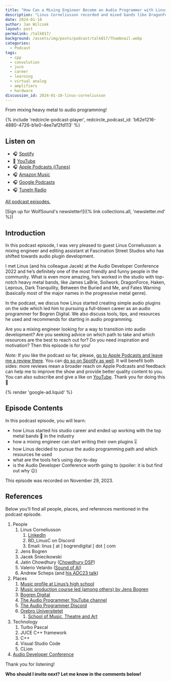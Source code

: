 ```yaml
---
title: "How Can a Mixing Engineer Become an Audio Programmer with Linus Corneliusson | WolfTalk #017"
description: "Linus Corneliusson recorded and mixed bands like DragonForce or Haken. Learn how he started creating his own successful commercial plugins"
date: 2024-01-18
author: Jan Wilczek
layout: post
permalink: /talk017/
background: /assets/img/posts/podcast/talk017/Thumbnail.webp
categories:
  - Podcast
tags:
  - cpp
  - convolution
  - juce
  - career
  - learning
  - virtual analog
  - amplifiers
  - hardware
discussion_id: 2024-01-18-linus-corneliusson
---
```

From mixing heavy metal to audio programming!

{% include 'redcircle-podcast-player', redcircle_podcast_id: 'b62e1216-4880-4726-b1e0-4ee7af2fd113' %}

## Listen on

* 🎧 [Spotify](https://open.spotify.com/episode/05qcPwJmitxVIxDO4XgD7y?si=ywsRDULBRaypwvFW9kTnfQ)
* 🎥 [YouTube](https://youtu.be/0LoAvaiRvXg)
* 🎧 [Apple Podcasts (iTunes)](https://podcasts.apple.com/us/podcast/how-can-a-mixing-engineer-become-an-audio/id1595913701?i=1000642072746)
* 🎧 [Amazon Music](https://music.amazon.com/podcasts/b42682b5-61ba-4a6f-8b11-aed42b07ef9f/episodes/e7437a19-2689-4ede-ac7e-1d01d3b271e2/how-can-a-mixing-engineer-become-an-audio-programmer-with-linus-corneliusson-wolftalk-017)
* 🎧 [Google Podcasts](https://podcasts.google.com/feed/aHR0cHM6Ly9mZWVkcy5yZWRjaXJjbGUuY29tL2JmNDBhMWQyLTdlNDEtNGRkYi04YzNhLWVkODIzOTQ3MjNiYQ/episode/ODI2MGIzOWEtZmIwNy00YmE1LWIzOTUtOTVkZTNmOTczMWNh?sa=X&ved=0CAUQkfYCahcKEwj4h4Cy5OaDAxUAAAAAHQAAAAAQAQ)
* 🎧 [TuneIn Radio](http://tun.in/tzccHy)

[All podcast episodes.](/podcast)

[Sign up for WolfSound's newsletter!]({% link collections.all, 'newsletter.md' %})

## Introduction

In this podcast episode, I was very pleased to guest Linus Corneliusson: a mixing engineer and editing assistant at Fascination Street Studios who has shifted towards audio plugin development.

I met Linus (and his colleague Jacek) at the Audio Developer Conference 2022 and he’s definitely one of the most friendly and funny people in the community. What is even more amazing, he’s worked in the studio with top-notch heavy metal bands, like James LaBrie, Soilwork, DragonForce, Haken, Leprous, Dark Tranquility, Between the Buried and Me, and Fates Warning (basically most of the major names in the progressive metal genre).

In the podcast, we discus how Linus started creating simple audio plugins on the side which led him to pursuing a full-blown career as an audio programmer for Bogren Digital. We also discuss tools, tips, and resources he used and recommends for starting in audio programming.

Are you a mixing engineer looking for a way to transition into audio development? Are you seeking advice on which path to take and which resources are the best to reach out for? Do you need inspiration and motivation? Then this episode is for you!

*Note:* If you like the podcast so far, please, [go to Apple Podcasts and leave me a review there](https://podcasts.apple.com/us/podcast/wolftalk-podcast-about-audio-programming-people-careers/id1595913701). You can [do so on Spotify as well](https://open.spotify.com/show/5xc7EJiH9shG6zdSC5ejyw?si=eb35597e60a54e70). It will benefit both sides: more reviews mean a broader reach on Apple Podcasts and feedback can help me to improve the show and provide better quality content to you. You can also subscribe and give a like on [YouTube](https://youtube.com/c/WolfSoundAudio). Thank you for doing this 🙏

{% render 'google-ad.liquid' %}

## Episode Contents

In this podcast episode, you will learn:

* how Linus started his studio career and ended up working with the top metal bands 🤟 in the industry
* how a mixing engineer can start writing their own plugins 🎚️
* how Linus decided to pursue the audio programming path and which resources he used
* what are the tools he’s using day-to-day
* is the Audio Developer Conference worth going to (spoiler: it is but find out why 😉)

This episode was recorded on November 29, 2023.

## References

Below you’ll find all people, places, and references mentioned in the podcast episode.

1. People
    1. Linus Corneliusson
        1. [LinkedIn](https://www.linkedin.com/in/linus-corneliusson-31a4a9257/)
        2. BD_LinusC on Discord
        3. Email: linus [ at ] bogrendigital [ dot ] com
    2. Jens Bogren
    3. Jacek Śniecikowski
    4. Jatin Chowdhury ([Chowdhury DSP](https://chowdsp.com/))
    5. Valerio Velardo ([Sound of AI](https://www.youtube.com/@ValerioVelardoTheSoundofAI))
    6. Andrew Scheps (and [his ADC23 talk](https://www.youtube.com/watch?v=xAnkdIxd9uw&ab_channel=ADC-AudioDeveloperConference))
2. Places
    1. [Music profile at Linus’s high school](https://www.alleskolan.eu/program/musikprofil/)
    2. [Music production course led (among others) by Jens Bogren](https://www.oru.se/utbildning/program/konstnarligt-kandidatprogram-i-musikalisk-gestaltning-inriktning-musikproduktion-och-songwriting/)
    3. [Bogren Digital](https://bogrendigital.com/)
    4. [The Audio Programmer YouTube channel](https://www.youtube.com/@TheAudioProgrammer)
    5. [The Audio Programmer Discord](https://www.theaudioprogrammer.com/discord)
    6. [Orebro Universitetet](https://www.oru.se/english/)
        1. [School of Music, Theatre and Art](https://www.oru.se/english/schools/music-theatre-and-art/)
3. Technology
    1. Turbo Pascal
    2. JUCE C++ framework
    3. C++
    4. Visual Studio Code
    5. CLion
4. [Audio Developer Conference](https://audio.dev/)

Thank you for listening!

**Who should I invite next? Let me know in the comments below!**
